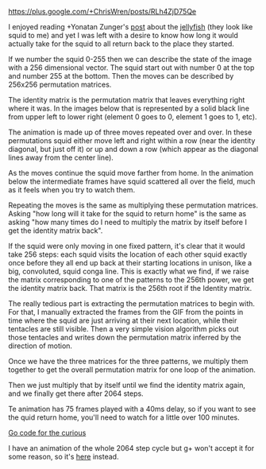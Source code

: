 https://plus.google.com/+ChrisWren/posts/RLh4ZjD75Qe

I enjoyed reading +Yonatan Zunger's
[post](https://plus.google.com/+YonatanZunger/posts/4urrnW3sZsi) about
the
[jellyfish](http://wavegrower.tumblr.com/post/126854522925/currents-if-i-had-the-time-i-would-check-if-one-of)
(they look like squid to me) and yet I was left with a desire to know
how long it would actually take for the squid to all return back to
the place they started.

If we number the squid 0-255 then we can describe the state of the
image with a 256 dimensional vector.  The squid start out with number
0 at the top and number 255 at the bottom.  Then the moves can be
described by 256x256 permutation matrices.

The identity matrix is the permutation matrix that leaves everything
right where it was.  In the images below that is represented by a
solid black line from upper left to lower right (element 0 goes to 0,
element 1 goes to 1, etc).

The animation is made up of three moves repeated over and over.  In
these permutations squid either move left and right within a row (near
the identity diagonal, but just off it) or up and down a row (which
appear as the diagonal lines away from the center line).

As the moves continue the squid move farther from home. In the
animation below the intermediate frames have squid scattered all over
the field, much as it feels when you try to watch them.

Repeating the moves is the same as multiplying these permutation
matrices. Asking "how long will it take for the squid to return home"
is the same as asking "how many times do I need to multiply the matrix
by itself before I get the identity matrix back".

If the squid were only moving in one fixed pattern, it's clear that it
would take 256 steps: each squid visits the location of each other
squid exactly once before they all end up back at their starting
locations in unison, like a big, convoluted, squid conga line. This is
exactly what we find, if we raise the matrix corresponding to one of
the patterns to the 256th power, we get the identity matrix back. That
matrix is the 256th root if the Identity matrix.

The really tedious part is extracting the permutation matrices to
begin with. For that, I manually extracted the frames from the GIF
from the points in time where the squid are just arriving at their
next location, while their tentacles are still visible.  Then a very
simple vision algorithm picks out those tentacles and writes down the
permutation matrix inferred by the direction of motion.

Once we have the three matrices for the three patterns, we multiply
them together to get the overall permutation matrix for one loop of
the animation.

Then we just multiply that by itself until we find the identity matrix
again, and we finally get there after 2064 steps.

Te animation has 75 frames played with a 40ms delay, so if you want to
see the quid return home, you'll need to watch for a little over 100
minutes.

[Go code for the curious](https://github.com/cwren/squid)

I have an animation of the whole 2064 step cycle but g+ won't accept
it for some reason, so it's [here](http://imgur.com/4CzDl2j) instead.
